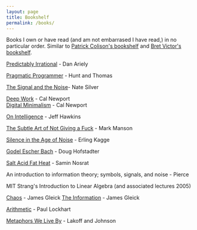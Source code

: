 ```yaml
---
layout: page
title: Bookshelf
permalink: /books/
---
```


Books I own or have read (and am not embarrased I have read,) in no particular
order. Similar to [Patrick Colison's
bookshelf](https://patrickcollison.com/bookshelf) and [Bret Victor's
bookshelf](http://worrydream.com/#!/Links).

[Predictably Irrational](https://amzn.to/2XCh3LH) - Dan Ariely

[Pragmatic Programmer](https://amzn.to/2HlN6JZ) - Hunt and Thomas

[The Signal and the Noise](https://amzn.to/2VG6S6O)- Nate Silver

[Deep Work](https://amzn.to/2UjKEY9) - Cal Newport  
[Digital Minimalism](https://amzn.to/2TyTwfb) - Cal Newport

[On Intelligence](https://amzn.to/2tS2CFx) - Jeff Hawkins

[The Subtle Art of Not Giving a Fuck](https://amzn.to/2EQIslI) - Mark Manson

[Silence in the Age of Noise](https://amzn.to/2ETexJz) - Erling Kagge

[Godel Escher Bach](https://amzn.to/2H52kUv) - Doug Hofstadter

[Salt Acid Fat Heat](https://amzn.to/2EQIBWi) - Samin Nosrat

An introduction to information theory; symbols, signals, and noise - Pierce

MIT Strang's Introduction to Linear Algebra 
(and associated lectures 2005)

[Chaos](https://www.amazon.com/Chaos-Making-Science-James-Gleick/dp/0143113453) - James Gleick
[The Information](https://www.amazon.com/Information-History-Theory-Flood/dp/1400096235) - James Gleick

[Arithmetic](https://www.amazon.com/Arithmetic-Paul-Lockhart/dp/0674972236) - Paul Lockhart

[Metaphors We Live By](https://www.amazon.com/Metaphors-We-Live-George-Lakoff/dp/0226468011) - Lakoff and Johnson
